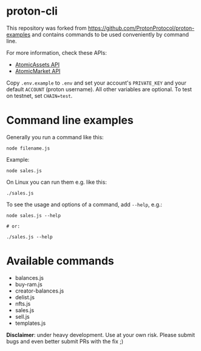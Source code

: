 # proton-cli

This repository was forked from https://github.com/ProtonProtocol/proton-examples and contains commands to be used conveniently by command line.

For more information, check these APIs:
- [AtomicAssets API](https://proton.api.atomicassets.io/atomicassets/docs/swagger/)
- [AtomicMarket API](https://proton.api.atomicassets.io/atomicmarket/docs/swagger/)

Copy `.env.example` to `.env` and set your account's `PRIVATE_KEY` and your default `ACCOUNT` (proton username). All other variables are optional. To test on testnet, set `CHAIN=test`.

# Command line examples

Generally you run a command like this:
```
node filename.js
```

Example:
```
node sales.js
```

On Linux you can run them e.g. like this:
```
./sales.js
```

To see the usage and options of a command, add `--help`, e.g.:
```
node sales.js --help

# or:

./sales.js --help
```

# Available commands

- balances.js
- buy-ram.js
- creator-balances.js
- delist.js
- nfts.js
- sales.js
- sell.js
- templates.js

**Disclaimer**: under heavy development. Use at your own risk. Please submit bugs and even better submit PRs with the fix ;)